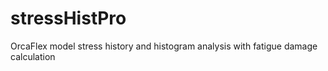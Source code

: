 # stressHistPro
OrcaFlex model stress history and histogram analysis with fatigue damage calculation
